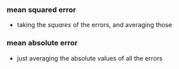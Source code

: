 
### mean squared error
- taking the *squares* of the errors, and averaging those

### mean absolute error
- just averaging the absolute values of all the errors
